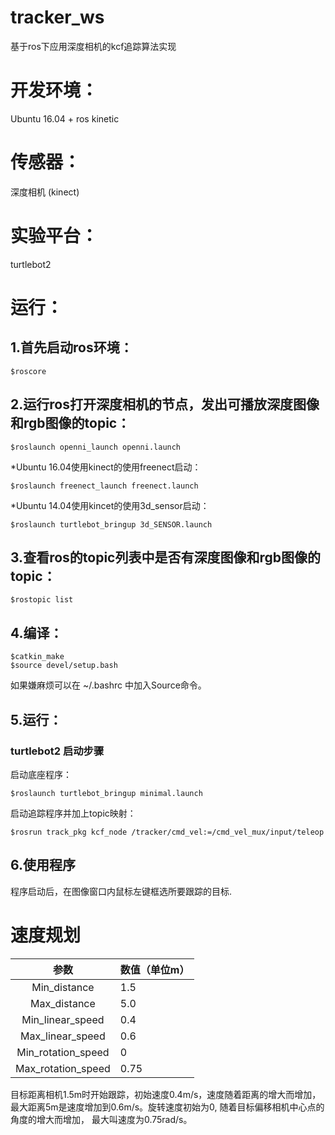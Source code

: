 # tracker_ws
基于ros下应用深度相机的kcf追踪算法实现

# 开发环境：

Ubuntu 16.04 + ros kinetic

# 传感器：

深度相机 (kinect)

# 实验平台：

turtlebot2

# 运行：

## 1.首先启动ros环境：
```
$roscore
```
## 2.运行ros打开深度相机的节点，发出可播放深度图像和rgb图像的topic：
```
$roslaunch openni_launch openni.launch
```

*Ubuntu 16.04使用kinect的使用freenect启动：
```
$roslaunch freenect_launch freenect.launch
```
*Ubuntu 14.04使用kincet的使用3d_sensor启动：
```
$roslaunch turtlebot_bringup 3d_SENSOR.launch
```

## 3.查看ros的topic列表中是否有深度图像和rgb图像的topic：
```
$rostopic list
```
## 4.编译：
```
$catkin_make
$source devel/setup.bash
```

如果嫌麻烦可以在 ~/.bashrc 中加入Source命令。

## 5.运行：

### turtlebot2 启动步骤

启动底座程序：
```
$roslaunch turtlebot_bringup minimal.launch
```
启动追踪程序并加上topic映射：
```
$rosrun track_pkg kcf_node /tracker/cmd_vel:=/cmd_vel_mux/input/teleop
````

## 6.使用程序

程序启动后，在图像窗口内鼠标左键框选所要跟踪的目标.

# 速度规划

|参数| 数值（单位m）|
|:----:| -------------|
|Min_distance | 1.5|
|Max_distance | 5.0|
|Min_linear_speed | 0.4|
|Max_linear_speed | 0.6|
|Min_rotation_speed | 0|
|Max_rotation_speed | 0.75|

目标距离相机1.5m时开始跟踪，初始速度0.4m/s，速度随着距离的增大而增加，
最大距离5m是速度增加到0.6m/s。旋转速度初始为0, 随着目标偏移相机中心点的角度的增大而增加，
最大叫速度为0.75rad/s。
